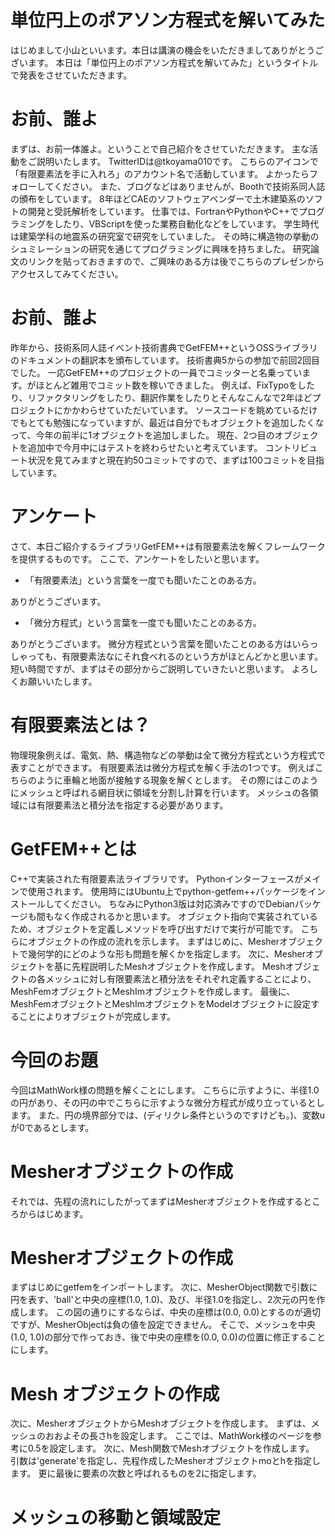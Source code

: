 # 単位円上のポアソン方程式を解いてみた

はじめまして小山といいます。本日は講演の機会をいただきましてありがとうございます。
本日は「単位円上のポアソン方程式を解いてみた」というタイトルで発表をさせていただきます。

# お前、誰よ

まずは、お前一体誰よ。ということで自己紹介をさせていただきます。
主な活動をご説明いたします。
TwitterIDは@tkoyama010です。
こちらのアイコンで「有限要素法を手に入れろ」のアカウント名で活動しています。
よかったらフォローしてください。
また、ブログなどはありませんが、Boothで技術系同人誌の頒布をしています。
8年ほどCAEのソフトウェアベンダーで土木建築系のソフトの開発と受託解析をしています。
仕事では、FortranやPythonやC++でプログラミングをしたり、VBScriptを使った業務自動化などをしています。
学生時代は建築学科の地震系の研究室で研究をしていました。
その時に構造物の挙動のシュミレーションの研究を通じてプログラミングに興味を持ちました。
研究論文のリンクを貼っておきますので、ご興味のある方は後でこちらのプレゼンからアクセスしてみてください。

# お前、誰よ

昨年から、技術系同人誌イベント技術書典でGetFEM++というOSSライブラリのドキュメントの翻訳本を頒布しています。
技術書典5からの参加で前回2回目でした。
一応GetFEM++のプロジェクトの一員でコミッターと名乗っています。がほとんど雑用でコミット数を稼いできました。
例えば、FixTypoをしたり、リファクタリングをしたり、翻訳作業をしたりとそんなこんなで2年ほどプロジェクトにかかわらせていただいています。
ソースコードを眺めているだけでもとても勉強になっていますが、最近は自分でもオブジェクトを追加したくなって、今年の前半に1オブジェクトを追加しました。
現在、2つ目のオブジェクトを追加中で今月中にはテストを終わらせたいと考えています。
コントリビュート状況を見てみますと現在約50コミットですので、まずは100コミットを目指しています。

# アンケート

さて、本日ご紹介するライブラリGetFEM++は有限要素法を解くフレームワークを提供するものです。
ここで、アンケートをしたいと思います。
- 「有限要素法」という言葉を一度でも聞いたことのある方。

ありがとうございます。

- 「微分方程式」という言葉を一度でも聞いたことのある方。

ありがとうございます。
微分方程式という言葉を聞いたことのある方はいらっしゃっても、有限要素法なにそれ食べれるのという方がほとんどかと思います。
短い時間ですが、まずはその部分からご説明していきたいと思います。
よろしくお願いいたします。

# 有限要素法とは？

物理現象例えば、電気、熱、構造物などの挙動は全て微分方程式という方程式で表すことができます。
有限要素法は微分方程式を解く手法の1つです。
例えばこちらのように車輪と地面が接触する現象を解くとします。
その際にはこのようにメッシュと呼ばれる網目状に領域を分割し計算を行います。
メッシュの各領域には有限要素法と積分法を指定する必要があります。

# GetFEM++とは

C++で実装された有限要素法ライブラリです。
Pythonインターフェースがメインで使用されます。
使用時にはUbuntu上でpython-getfem++パッケージをインストールしてください。
ちなみにPython3版は対応済みですのでDebianパッケージも間もなく作成されるかと思います。
オブジェクト指向で実装されているため、オブジェクトを定義しメソッドを呼び出すだけで実行が可能です。
こちらにオブジェクトの作成の流れを示します。
まずはじめに、Mesherオブジェクトで幾何学的にどのような形も問題を解くかを指定します。
次に、Mesherオブジェクトを基に先程説明したMeshオブジェクトを作成します。
Meshオブジェクトの各メッシュに対し有限要素法と積分法をそれぞれ定義することにより、MeshFemオブジェクトとMeshImオブジェクトを作成します。
最後に、MeshFemオブジェクトとMeshImオブジェクトをModelオブジェクトに設定することによりオブジェクトが完成します。

# 今回のお題

今回はMathWork様の問題を解くことにします。
こちらに示すように、半径1.0の円があり、その円の中でこちらに示すような微分方程式が成り立っているとします。
また、円の境界部分では、(ディリクレ条件というのですけども。)、変数uが0であるとします。

# Mesherオブジェクトの作成
それでは、先程の流れにしたがってまずはMesherオブジェクトを作成するところからはじめます。

# Mesherオブジェクトの作成
まずはじめにgetfemをインポートします。
次に、MesherObject関数で引数に円を表す、'ball'と中央の座標(1.0, 1.0)、及び、半径1.0を指定し、2次元の円を作成します。
この図の通りにするならば、中央の座標は(0.0, 0.0)とするのが適切ですが、MesherObjectは負の値を設定できません。
そこで、メッシュを中央(1.0, 1.0)の部分で作っておき、後で中央の座標を(0.0, 0.0)の位置に修正することにします。

# Mesh オブジェクトの作成
次に、MesherオブジェクトからMeshオブジェクトを作成します。
まずは、メッシュのおおよその長さhを設定します。
ここでは、MathWork様のページを参考に0.5を設定します。
次に、Mesh関数でMeshオブジェクトを作成します。
引数は'generate'を指定し、先程作成したMesherオブジェクトmoとhを指定します。
更に最後に要素の次数と呼ばれるものを2に指定します。

# メッシュの移動と領域設定
